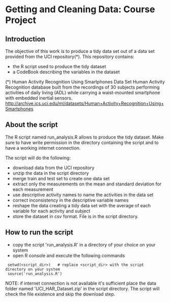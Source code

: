 
Getting and Cleaning Data: Course Project
=========================================


Introduction
-------------

The objective of this work is to produce a tidy data set out of a data set provided from the UCI repository(*).
This repository contains:
- the R script used to produce the tidy dataset
- a CodeBook describing the variables in the dataset


(*) Human Activity Recognition Using Smartphones Data Set 
Human Activity Recognition database built from the recordings of 30 subjects performing activities of daily living (ADL) while carrying a waist-mounted smartphone with embedded inertial sensors.
http://archive.ics.uci.edu/ml/datasets/Human+Activity+Recognition+Using+Smartphones




About the script
----------------

The R script named run_analysis.R  allows to produce the tidy dataset. 
Make sure to have write permission in the directory containing the script and to have a working internet connection.

The script will do the following:
- download data from the UCI repository
- unzip the data in the script directory
- merge train and test set to create one data set
- extract only the measurements on the mean and standard deviation for each measurement
- use descriptive activity names to name the activities in the data set
- correct inconsistency in the descriptive variable names
- reshape the data creating a tidy data set with the average of each variable for each activity and subject
- store the dataset in csv format. File is in the script directory.


How to run the script
---------------------
- copy the script 'run_analysis.R' in a directory of your choice on your system
- open R console and execute the following commands

```
 setwd(<script_dir>)   # replace <script_dir> with the script directory on your system
 source('run_analysis.R')
```

NOTE: if internet connection is not available it's sufficient place the data folder named 'UCI_HAR_Dataset.zip' in the script directory.
The script will check the file existence and skip the download step.

